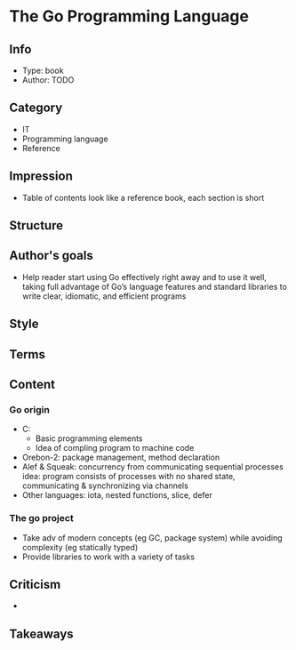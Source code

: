 # The Go Programming Language

## Info
- Type: book
- Author: TODO

## Category
- IT
- Programming language
- Reference

## Impression
- Table of contents look like a reference book, each section is short

## Structure

## Author's goals
- Help reader start using Go effectively right away and to use it well, taking full advantage of Go’s language features
and standard libraries to write clear, idiomatic, and efficient programs

## Style

## Terms

## Content
### Go origin
- C:
  - Basic programming elements
  - Idea of compling program to machine code
- Orebon-2: package management, method declaration
- Alef & Squeak: concurrency from communicating sequential processes idea:
program consists of processes with no shared state, communicating & synchronizing via channels
- Other languages: iota, nested functions, slice, defer

### The go project
- Take adv of modern concepts (eg GC, package system) while avoiding complexity (eg statically typed)
- Provide libraries to work with a variety of tasks

## Criticism
- 

## Takeaways